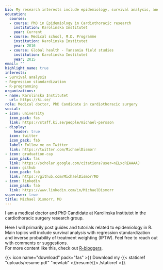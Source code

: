 ```yaml
---
bio: My research interests include epidemiology, survival analysis, and R programming.
education:
  courses:
  - course: PhD in Epidemiology in Cardiothoracic research
    institution: Karolinska Institutet
    year: Current
  - course: Medical school, M.D. Programme
    institution: Karolinska Institutet
    year: 2016
  - course: Global health - Tanzania field studies
    institution: Karolinska Institutet
    year: 2015
email: ""
highlight_name: true
interests:
- Survival analysis
- Regression standardization
- R-programming
organizations:
- name: Karolinska Institutet
  url: https://ki.se/
role: Medical doctor, PhD Candidate in cardiothoracic surgery
social:
- icon: university
  icon_pack: fas
  link: https://staff.ki.se/people/michael-persson
- display:
    header: true
  icon: twitter
  icon_pack: fab
  label: Follow me on Twitter
  link: https://twitter.com/MichaelDismorr
- icon: graduation-cap
  icon_pack: fas
  link: https://scholar.google.com/citations?user=nELxcREAAAAJ
- icon: github
  icon_pack: fab
  link: https://github.com/MichaelDismorrMD
- icon: linkedin
  icon_pack: fab
  link: https://www.linkedin.com/in/MichaelDismorr
superuser: true
title: Michael Dismorr, MD
---
```


I am a medical doctor and PhD Candidate at Karolinska Institutet in the cardiothoracic surgery research group. 

Here I will primarily post guides and tutorials related to epidemiology in R. Main topics will include survival analysis with regression standardization and inverse probability of treatment weighting (IPTW). Feel free to reach out with comments or suggestions.  
For more content like this, check out [R-bloggers](https://www.r-bloggers.com). 

{{< icon name="download" pack="fas" >}} Download my {{< staticref "uploads/resume.pdf" "newtab" >}}resumé{{< /staticref >}}.
